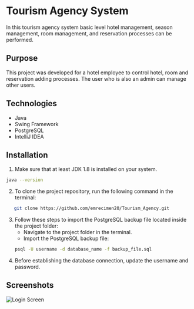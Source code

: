 # Tourism Agency System

In this tourism agency system basic level hotel management, season management, room management, and reservation processes can be performed.

## Purpose
This project was developed for a hotel employee to control hotel, room and reservation adding processes. The user who is also an admin can manage other users.

## Technologies
* Java
* Swing Framework
* PostgreSQL
* IntelliJ IDEA

## Installation
1. Make sure that at least JDK 1.8 is installed on your system.
```bash
java --version
```
2. To clone the project repository, run the following command in the terminal:
```bash
   git clone https://github.com/emrecimen20/Tourism_Agency.git
   ```
3. Follow these steps to import the PostgreSQL backup file located inside the project folder:
    *  Navigate to the project folder in the terminal.
    * Import the PostgreSQL backup file:
   ```bash
   psql -U username -d database_name -f backup_file.sql
   ```
4. Before establishing the database connection, update the username and password.

## Screenshots
![Login Screen](![AddReservation.png](Tourism%20Agency%20Screenshots%2FAddReservation.png))

